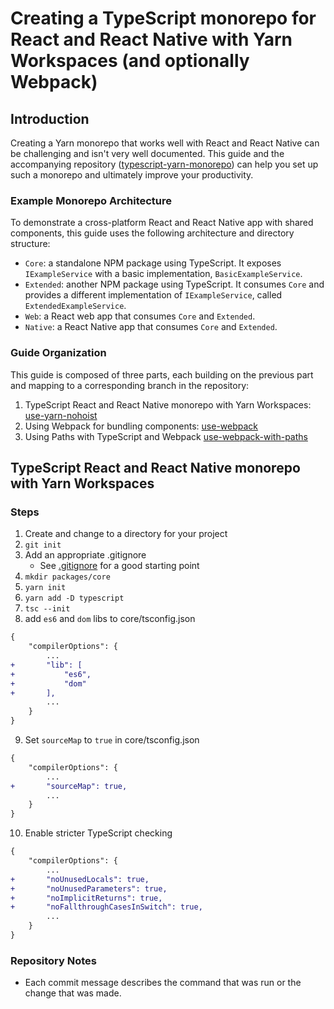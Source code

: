 # Creating a TypeScript monorepo for React and React Native with Yarn Workspaces (and optionally Webpack)

## Introduction

Creating a Yarn monorepo that works well with React and React Native can be challenging and isn't very well documented. This guide and the accompanying repository ([typescript-yarn-monorepo](https://github.com/ali-hk/typescript-yarn-monorepo)) can help you set up such a monorepo and ultimately improve your productivity.

### Example Monorepo Architecture

To demonstrate a cross-platform React and React Native app with shared components, this guide uses the following architecture and directory structure:

- `Core`: a standalone NPM package using TypeScript. It exposes `IExampleService` with a basic implementation, `BasicExampleService`.
- `Extended`: another NPM package using TypeScript. It consumes `Core` and provides a different implementation of `IExampleService`, called `ExtendedExampleService`.
- `Web`: a React web app that consumes `Core` and `Extended`.
- `Native`: a React Native app that consumes `Core` and `Extended`.

### Guide Organization

This guide is composed of three parts, each building on the previous part and mapping to a corresponding branch in the repository:

1. TypeScript React and React Native monorepo with Yarn Workspaces: [use-yarn-nohoist](https://github.com/ali-hk/typescript-yarn-monorepo/tree/use-yarn-nohoist)
2. Using Webpack for bundling components: [use-webpack](https://github.com/ali-hk/typescript-yarn-monorepo/tree/use-webpack)
3. Using Paths with TypeScript and Webpack [use-webpack-with-paths](https://github.com/ali-hk/typescript-yarn-monorepo/tree/use-webpack-with-paths)

## TypeScript React and React Native monorepo with Yarn Workspaces

### Steps

1. Create and change to a directory for your project
2. `git init`
3. Add an appropriate .gitignore
    - See [.gitignore](https://github.com/ali-hk/typescript-yarn-monorepo/blob/master/.gitignore) for a good starting point
4. `mkdir packages/core`
5. `yarn init`
6. `yarn add -D typescript`
7. `tsc --init`
8. add `es6` and `dom` libs to core/tsconfig.json

``` diff
{
    "compilerOptions": {
        ...
+       "lib": [
+           "es6",
+           "dom"
+       ],
        ...
    }
}
```

9. Set `sourceMap` to `true` in core/tsconfig.json

``` diff TypeScript
{
    "compilerOptions": {
        ...
+       "sourceMap": true,
        ...
    }
}
```

10. Enable stricter TypeScript checking

``` diff
{
    "compilerOptions": {
        ...
+       "noUnusedLocals": true,
+       "noUnusedParameters": true,
+       "noImplicitReturns": true,
+       "noFallthroughCasesInSwitch": true,
        ...
    }
}
```

### Repository Notes

- Each commit message describes the command that was run or the change that was made.